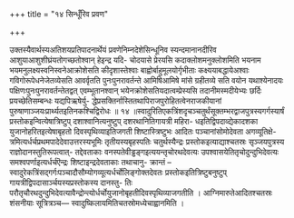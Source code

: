 +++
title = "१४ सिन्धूँरिव प्रवण"

+++

उक्तस्यैवार्थस्यअतिशयप्रतिपादनार्थेयं प्रवणेनिम्नदेशेसिन्धूनिव स्यन्दमानानदीरिव आशुयाआशुशीघ्रंयतोगच्छतोश्वान् हेइन्द्र यदि- चोदयासे प्रेरयसि कदाक्लोशमनुक्लोशमिति भयनाम भयमनुलक्ष्यस्वनिस्वनेआक्रोशेसति कीदृशास्तेश्वाः बाह्वोर्बाहुमूलयोर्गृभीताः कक्ष्ययाबद्धायेअश्वाः गविगोरूपेधनेजेतव्येसति आवर्वृतति पुनःपुनरावर्तन्ते आमिषिआमिषे मांसे ग्रहीतव्ये सति वयोन यथाश्येनादयः पक्षिणःपुनःपुनरावर्तन्तेतद्वत् एवम्भूतानश्वान् भयेनक्रोशेसतियदात्वम्प्रेस्यसि तदानीमस्मदीयेभ्यः छर्दिः प्रयच्छेतिसम्बन्धः यद्यपिऋषेर्यु- द्धेप्रसक्तिर्नास्तितथापिराजपुरोहितत्वेनराजकीयानां पुरुषाणाञ्जयःप्रार्थ्यतइतिनकश्चिद्विरोधः ॥ १४ ॥स्वादुरितिएकत्रिंशदृचञ्चतुर्थंसूक्तम्भरद्वाजपुत्रस्यगर्गस्यार्षं प्रस्तोकइन्वित्येषात्रिष्टुप् दशाश्वानित्यनुष्टुप् दशरथानितिगायत्री महिरा- धइतिद्विपदाव्द्येकादशका युजानोहरितइत्येषाबृहतो दिवस्पृथिव्याइतिजगती शिष्टास्त्रिष्टुभः आदितः पञ्चानांसोमोदेवता अगव्यूतिक्षे- त्रमित्यर्धर्चप्रथमपादेदेवाउत्तरस्यभूमिः तृतीयस्यबृहस्पतिः चतुर्थस्यैन्द्रः प्रस्तोकइत्याद्याश्चतस्रः सृञ्जयपुत्रस्य राज्ञोदानस्तुतिरूपत्वात्- तद्देवताकाः वनस्पतेवीड्ढङ्गइत्ययन्तृचोरथदेवत्यः उपश्वासयेतितृचोदुन्दुभिदेवत्यः समश्वपर्णाइत्यर्धर्चऎन्द्रः शिष्टाइन्द्रदेवताकाः तथाचानु- क्रान्तं –स्वादुरेकत्रिंसद्गर्गःपञ्चादौसौम्योगव्यूत्यर्धर्चोलिङ्गोक्तदेवतः प्रस्तोकइतित्रिष्टुबनुष्टुप् गायत्रीद्विपदासार्ञ्चयस्यप्रस्तोकस्य दानस्तु- तिः परौतृचौरथदुन्दुभिदेवत्यावैन्द्रोन्त्योर्धर्चोयुजानोबृहतीदिवस्पृथिव्याजगतीति । आग्निमारुतेआदितश्चतस्रः शंसनीयाः सूत्रित्रञ्च— स्वादुष्किलायमितिचतस्रोमध्येचाह्वानमिति ।